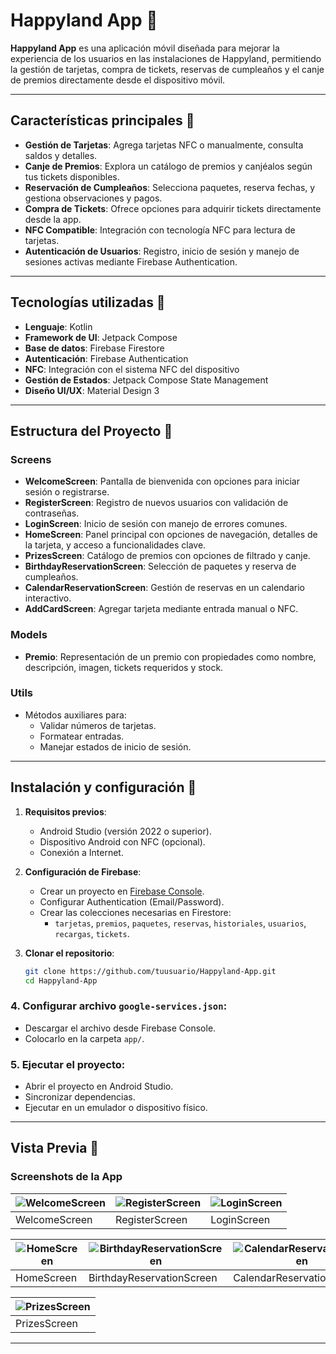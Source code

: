 # Happyland App  🎢

**Happyland App** es una aplicación móvil diseñada para mejorar la experiencia de los usuarios en las instalaciones de Happyland, permitiendo la gestión de tarjetas, compra de tickets, reservas de cumpleaños y el canje de premios directamente desde el dispositivo móvil.

---

## Características principales 📱

- **Gestión de Tarjetas**: Agrega tarjetas NFC o manualmente, consulta saldos y detalles.
- **Canje de Premios**: Explora un catálogo de premios y canjéalos según tus tickets disponibles.
- **Reservación de Cumpleaños**: Selecciona paquetes, reserva fechas, y gestiona observaciones y pagos.
- **Compra de Tickets**: Ofrece opciones para adquirir tickets directamente desde la app.
- **NFC Compatible**: Integración con tecnología NFC para lectura de tarjetas.
- **Autenticación de Usuarios**: Registro, inicio de sesión y manejo de sesiones activas mediante Firebase Authentication.

---

## Tecnologías utilizadas 🔧

- **Lenguaje**: Kotlin
- **Framework de UI**: Jetpack Compose
- **Base de datos**: Firebase Firestore
- **Autenticación**: Firebase Authentication
- **NFC**: Integración con el sistema NFC del dispositivo
- **Gestión de Estados**: Jetpack Compose State Management
- **Diseño UI/UX**: Material Design 3

---

## Estructura del Proyecto 📂

### Screens
- **WelcomeScreen**: Pantalla de bienvenida con opciones para iniciar sesión o registrarse.
- **RegisterScreen**: Registro de nuevos usuarios con validación de contraseñas.
- **LoginScreen**: Inicio de sesión con manejo de errores comunes.
- **HomeScreen**: Panel principal con opciones de navegación, detalles de la tarjeta, y acceso a funcionalidades clave.
- **PrizesScreen**: Catálogo de premios con opciones de filtrado y canje.
- **BirthdayReservationScreen**: Selección de paquetes y reserva de cumpleaños.
- **CalendarReservationScreen**: Gestión de reservas en un calendario interactivo.
- **AddCardScreen**: Agregar tarjeta mediante entrada manual o NFC.

### Models
- **Premio**: Representación de un premio con propiedades como nombre, descripción, imagen, tickets requeridos y stock.

### Utils
- Métodos auxiliares para:
  - Validar números de tarjetas.
  - Formatear entradas.
  - Manejar estados de inicio de sesión.

---

## Instalación y configuración 🚀

1. **Requisitos previos**:
   - Android Studio (versión 2022 o superior).
   - Dispositivo Android con NFC (opcional).
   - Conexión a Internet.

2. **Configuración de Firebase**:
   - Crear un proyecto en [Firebase Console](https://console.firebase.google.com/).
   - Configurar Authentication (Email/Password).
   - Crear las colecciones necesarias en Firestore:
     - `tarjetas`, `premios`, `paquetes`, `reservas`, `historiales`, `usuarios`, `recargas`, `tickets`.

3. **Clonar el repositorio**:
   ```bash
   git clone https://github.com/tuusuario/Happyland-App.git
   cd Happyland-App
   
### 4. Configurar archivo `google-services.json`:
- Descargar el archivo desde Firebase Console.
- Colocarlo en la carpeta `app/`.

### 5. Ejecutar el proyecto:
- Abrir el proyecto en Android Studio.
- Sincronizar dependencias.
- Ejecutar en un emulador o dispositivo físico.

---

## Vista Previa 📸

### Screenshots de la App

| ![WelcomeScreen](https://github.com/user-attachments/assets/546fe716-7bb0-4fa4-8db1-7b45135c1a05) | ![RegisterScreen](https://github.com/user-attachments/assets/ab38be86-5fed-4675-98f7-ad7dbf4a980d) | ![LoginScreen](https://github.com/user-attachments/assets/48720496-9f27-4938-871e-6de691a88bc3) |
|-----------------------------------------------------------------------------------------------------|-----------------------------------------------------------------------------------------------------|-----------------------------------------------------------------------------------------------------|
| WelcomeScreen                                                                                      | RegisterScreen                                                                                      | LoginScreen                                                                                        |

| ![HomeScreen](https://github.com/user-attachments/assets/bf217e99-3097-468e-8f25-294374bd2d63) | ![BirthdayReservationScreen](https://github.com/user-attachments/assets/44c200f8-a6ed-4282-be0e-5e06994cf8ac) | ![CalendarReservationScreen](https://github.com/user-attachments/assets/e64bedab-f06c-403f-9443-a819c8193b6f) |
|--------------------------------------------------------------------------------------------------|-------------------------------------------------------------------------------------------------------------|-------------------------------------------------------------------------------------------------------------|
| HomeScreen                                                                                       | BirthdayReservationScreen                                                                                    | CalendarReservationScreen                                                                                   |

| ![PrizesScreen](https://github.com/user-attachments/assets/c8300f84-23b2-448b-9dd4-c47090dbd0e5) |
|--------------------------------------------------------------------------------------------------|
| PrizesScreen                                                                                     |

---


